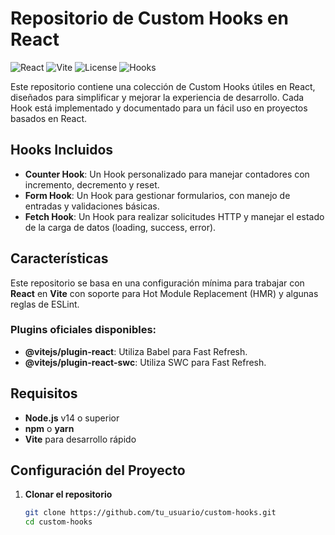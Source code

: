 # Repositorio de Custom Hooks en React

![React](https://img.shields.io/badge/React-18.0.0-blue)
![Vite](https://img.shields.io/badge/Vite-4.0.0-yellowgreen)
![License](https://img.shields.io/badge/License-MIT-green)
![Hooks](https://img.shields.io/badge/Hooks-Custom-blueviolet)

Este repositorio contiene una colección de Custom Hooks útiles en React, diseñados para simplificar y mejorar la experiencia de desarrollo. Cada Hook está implementado y documentado para un fácil uso en proyectos basados en React.

## Hooks Incluidos

- **Counter Hook**: Un Hook personalizado para manejar contadores con incremento, decremento y reset.
- **Form Hook**: Un Hook para gestionar formularios, con manejo de entradas y validaciones básicas.
- **Fetch Hook**: Un Hook para realizar solicitudes HTTP y manejar el estado de la carga de datos (loading, success, error).

## Características

Este repositorio se basa en una configuración mínima para trabajar con **React** en **Vite** con soporte para Hot Module Replacement (HMR) y algunas reglas de ESLint.

### Plugins oficiales disponibles:

- **@vitejs/plugin-react**: Utiliza Babel para Fast Refresh.
- **@vitejs/plugin-react-swc**: Utiliza SWC para Fast Refresh.

## Requisitos

- **Node.js** v14 o superior
- **npm** o **yarn**
- **Vite** para desarrollo rápido

## Configuración del Proyecto

1. **Clonar el repositorio**

   ```bash
   git clone https://github.com/tu_usuario/custom-hooks.git
   cd custom-hooks
